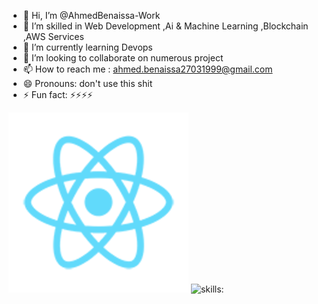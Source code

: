 - 👋 Hi, I’m @AhmedBenaissa-Work
- 👀 I’m skilled in Web Development ,Ai & Machine Learning ,Blockchain ,AWS Services
- 🌱 I’m currently learning Devops
- 💞️ I’m looking to collaborate on numerous project
- 📫 How to reach me : ahmed.benaissa27031999@gmail.com
- 😄 Pronouns: don't use this shit
- ⚡ Fun fact: ⚡⚡⚡⚡

<!---
AhmedBenaissa-Work/AhmedBenaissa-Work is a ✨ special ✨ repository because its `README.md` (this file) appears on your GitHub profile.
You can click the Preview link to take a look at your changes.
--->
![skills:](https://raw.githubusercontent.com/github/explore/80688e429a7d4ef2fca1e82350fe8e3517d3494d/topics/react/react.png?size=48)
![skills:](https://upload.wikimedia.org/wikipedia/commons/d/d9/Node.js_logo.svg)
